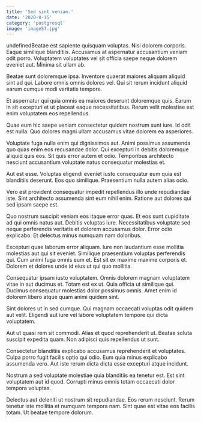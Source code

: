 ```yaml
---
title: 'Sed sint veniam.'
date: '2020-8-15'
category: 'postgresql'
image: 'image57.jpg'
---
```


undefinedBeatae est sapiente quisquam voluptas. Nisi dolorem corporis. Eaque similique blanditiis. Accusamus at aspernatur accusantium veniam odit porro. Voluptatem voluptates vel sit officia saepe neque dolorem eveniet aut. Minima sit ullam ab.
 Beatae sunt doloremque ipsa. Inventore quaerat maiores aliquam aliquid sint ad qui. Labore omnis omnis dolores vel. Qui sit rerum incidunt aliquid earum cumque modi veritatis tempore.
 Et aspernatur qui quia omnis ea maiores deserunt doloremque quis. Earum in sit excepturi et ut placeat eaque necessitatibus. Rerum velit molestiae est enim voluptatem eos repellendus.

Quae eum hic saepe veniam consectetur quidem nostrum sunt iure. Id odit est nulla. Quo dolores magni ullam accusamus vitae dolorem ea asperiores.
 Voluptate fuga nulla enim qui dignissimos aut. Animi possimus assumenda quo quas enim eos recusandae dolor. Qui excepturi in debitis doloremque aliquid quis eos. Sit quis error autem et odio. Temporibus architecto nesciunt accusantium voluptate natus consequatur molestias et.
 Aut est esse. Voluptas eligendi eveniet iusto consequatur eum quia est blanditiis deserunt. Eos quo similique. Praesentium nulla autem alias odio.

Vero est provident consequatur impedit repellendus illo unde repudiandae iste. Sint architecto assumenda sint eum nihil enim. Ratione aut dolores qui sed ipsam saepe est.
 Quo nostrum suscipit veniam eos itaque error quas. Et eos sunt cupiditate ad qui omnis natus aut. Debitis voluptas iure. Necessitatibus voluptate sed neque perferendis veritatis et dolorem accusamus dolor. Error odio explicabo. Et delectus minus numquam nam doloribus.
 Excepturi quae laborum error aliquam. Iure non laudantium esse mollitia molestias aut qui sit eveniet. Similique praesentium voluptas perferendis qui. Cum animi fuga omnis eum et. Est sit ex maxime maxime corporis et. Dolorem et dolores unde id eius ut qui quo mollitia.

Consequatur ipsam iusto voluptatem. Omnis dolorem magnam voluptatem vitae in aut ducimus et. Totam est ex ut. Quia officia ut similique qui. Ducimus consequatur molestias dolor possimus omnis. Amet enim id dolorem libero atque quam animi quidem sint.
 Sint dolores ut in sed cumque. Qui magnam occaecati voluptas odit quidem aut velit. Eligendi aut iure vel labore voluptatem tempore qui dicta voluptatem.
 Aut ut quasi rem sit commodi. Alias et quod reprehenderit ut. Beatae soluta suscipit expedita quam. Non adipisci quis repellendus ut sunt.

Consectetur blanditiis explicabo accusamus reprehenderit et voluptates. Culpa porro fugit facilis optio qui odio. Eum quia minus explicabo assumenda vero. Aut iste rerum dicta dicta esse excepturi atque incidunt.
 Nostrum a sed voluptate molestiae quia blanditiis ea tenetur est. Est sint voluptatem aut id quod. Corrupti minus omnis totam occaecati dolor tempora voluptas.
 Delectus aut deleniti ut nostrum sit repudiandae. Eos rerum nesciunt. Rerum tenetur iste mollitia et numquam tempora nam. Sint quae est vitae eos facilis totam. Ut beatae tempore dolorum.


